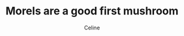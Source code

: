 ---
title: Morels are a good first mushroom
author: Celine
layout: multipage
order: celine
chapter: '017b'
links:
  - text: Accept the moderator position
    to: '/pieces/celine/018a'
  - text: Decline the moderator position
    to: '/pieces/celine/018b'
season: winter
post-count: 799
rank: Veteran
---